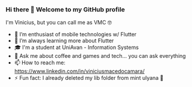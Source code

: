 ### Hi there 👋 Welcome to my GitHub profile

I'm Vinicius, but you can call me as VMC 🤓

- 🔭 I’m enthusiast of mobile technologies w/ Flutter
- 🌱 I’m always learning more about Flutter
- 🎓 I'm a student at UniAvan - Information Systems
- 💬 Ask me about coffee and games and tech... you can ask everything
- 📫 How to reach me: https://www.linkedin.com/in/viniciusmacedocamara/
- ⚡ Fun fact: I already deleted my lib folder from mint ulyana 🤡

